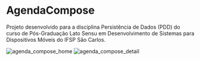 # AgendaCompose
Projeto desenvolvido para a disciplina Persistência de Dados (PDD) do curso de Pós-Graduação Lato Sensu em Desenvolvimento de Sistemas para Dispositivos Móveis do IFSP São Carlos.


![agenda_compose_home](https://github.com/user-attachments/assets/ba266114-91f5-44fa-9659-2edf5c848e88)
![agenda_compose_detail](https://github.com/user-attachments/assets/58fb7b72-f200-4402-925c-64424ca76945)

